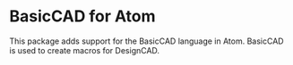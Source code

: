 # BasicCAD for Atom
This package adds support for the BasicCAD language in Atom. BasicCAD is used to create macros for DesignCAD.
